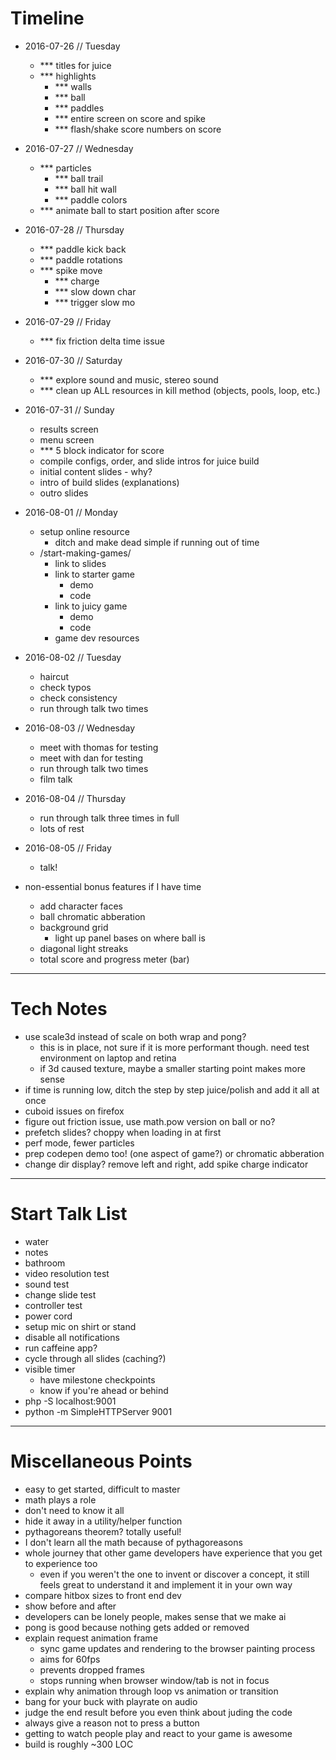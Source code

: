 # Timeline
- 2016-07-26 // Tuesday
	- *** titles for juice
	- *** highlights
		- *** walls
		- *** ball
		- *** paddles
		- *** entire screen on score and spike
		- *** flash/shake score numbers on score
- 2016-07-27 // Wednesday
	- *** particles
		- *** ball trail
		- *** ball hit wall
		- *** paddle colors
	- *** animate ball to start position after score
- 2016-07-28 // Thursday
	- *** paddle kick back
	- *** paddle rotations
	- *** spike move
		- *** charge
		- *** slow down char
		- *** trigger slow mo
- 2016-07-29 // Friday
	- *** fix friction delta time issue
- 2016-07-30 // Saturday
	- *** explore sound and music, stereo sound
	- *** clean up ALL resources in kill method (objects, pools, loop, etc.)
- 2016-07-31 // Sunday
	- results screen
	- menu screen
	- *** 5 block indicator for score
	- compile configs, order, and slide intros for juice build
	- initial content slides - why?
	- intro of build slides (explanations)
	- outro slides
- 2016-08-01 // Monday
	- setup online resource
		- ditch and make dead simple if running out of time
	- /start-making-games/
		- link to slides
		- link to starter game
			- demo
			- code
		- link to juicy game
			- demo
			- code
		- game dev resources
- 2016-08-02 // Tuesday
	- haircut
	- check typos
	- check consistency
	- run through talk two times
- 2016-08-03 // Wednesday
	- meet with thomas for testing
	- meet with dan for testing
	- run through talk two times
	- film talk
- 2016-08-04 // Thursday
	- run through talk three times in full
	- lots of rest
- 2016-08-05 // Friday
	- talk!



- non-essential bonus features if I have time
	- add character faces
	- ball chromatic abberation
	- background grid
		- light up panel bases on where ball is
	- diagonal light streaks
	- total score and progress meter (bar)

---

# Tech Notes
- use scale3d instead of scale on both wrap and pong?
	- this is in place, not sure if it is more performant though. need test environment on laptop and retina
	- if 3d caused texture, maybe a smaller starting point makes more sense
- if time is running low, ditch the step by step juice/polish and add it all at once
- cuboid issues on firefox
- figure out friction issue, use math.pow version on ball or no?
- prefetch slides? choppy when loading in at first
- perf mode, fewer particles
- prep codepen demo too! (one aspect of game?) or chromatic abberation
- change dir display? remove left and right, add spike charge indicator

---

# Start Talk List
- water
- notes
- bathroom
- video resolution test
- sound test
- change slide test
- controller test
- power cord
- setup mic on shirt or stand
- disable all notifications
- run caffeine app?
- cycle through all slides (caching?)
- visible timer
	- have milestone checkpoints
	- know if you're ahead or behind
- php -S localhost:9001
- python -m SimpleHTTPServer 9001

---

# Miscellaneous Points
- easy to get started, difficult to master
- math plays a role
- don't need to know it all
- hide it away in a utility/helper function
- pythagoreans theorem? totally useful!
- I don't learn all the math because of pythagoreasons
- whole journey that other game developers have experience that you get to experience too
	- even if you weren't the one to invent or discover a concept, it still feels great to understand it and implement it in your own way
- compare hitbox sizes to front end dev
- show before and after
- developers can be lonely people, makes sense that we make ai
- pong is good because nothing gets added or removed
- explain request animation frame
	- sync game updates and rendering to the browser painting process
	- aims for 60fps
	- prevents dropped frames
	- stops running when browser window/tab is not in focus
- explain why animation through loop vs animation or transition
- bang for your buck with playrate on audio
- judge the end result before you even think about juding the code
- always give a reason not to press a button
- getting to watch people play and react to your game is awesome
- build is roughly ~300 LOC